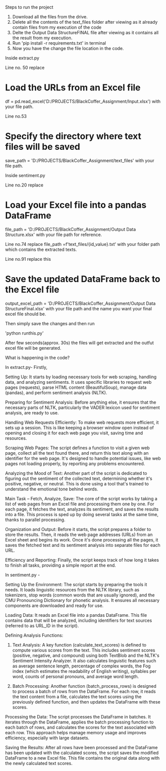 Steps to run the project
1. Download all the files from the drive.
2. Delete all the contents of the text_files folder after viewing as it already contain files from my execution of the code
3. Delte the Output Data StructureFINAL file after viewing as it contains all the result from my execution.
4. Run 'pip install -r requirements.txt' in terminal
5. Now you have the change the file location in the code.

Inside extract.py

Line no. 50 replace 
# Load the URLs from an Excel file
df = pd.read_excel('D:/PROJECTS/BlackCoffer_Assignment/Input.xlsx') with your file path.

Line no.53
# Specify the directory where text files will be saved
save_path = 'D:/PROJECTS/BlackCoffer_Assignment/text_files' with your file path.

Inside sentiment.py

Line no.20 replace
# Load your Excel file into a pandas DataFrame
file_path = 'D:/PROJECTS/BlackCoffer_Assignment/Output Data Structure.xlsx' with your file path for reference.

Line no.74 replace
file_path =f'text_files/{id_value}.txt' with your folder path which contains the extracted texts.

Line no.91 replace this
# Save the updated DataFrame back to the Excel file
output_excel_path = 'D:/PROJECTS/BlackCoffer_Assignment/Output Data StructureFinal.xlsx' with your file path and the name you want your final excel file should be.

Then simply save the changes and then run

'python runthis.py'

After few seconds(approx. 30s) the files will get extracted and the outfut excel file will be generated.

What is happening in the code?

In extract.py-
Firstly,

Setting Up: It starts by loading necessary tools for web scraping, handling data, and analyzing sentiments. It uses specific libraries to request web pages (requests), parse HTML content (BeautifulSoup), manage data (pandas), and perform sentiment analysis (NLTK).

Preparing for Sentiment Analysis: Before anything else, it ensures that the necessary parts of NLTK, particularly the VADER lexicon used for sentiment analysis, are ready to use.

Handling Web Requests Efficiently: To make web requests more efficient, it sets up a session. This is like keeping a browser window open instead of opening and closing it for each web page you visit, saving time and resources.

Scraping Web Pages: The script defines a function to visit a given web page, collect all the text found there, and return this text along with an identifier for the web page. It's designed to handle potential issues, like web pages not loading properly, by reporting any problems encountered.

Analyzing the Mood of Text: Another part of the script is dedicated to figuring out the sentiment of the collected text, determining whether it's positive, negative, or neutral. This is done using a tool that's trained to understand the emotional tone behind words.

Main Task – Fetch, Analyze, Save: The core of the script works by taking a list of web pages from an Excel file and processing them one by one. For each page, it fetches the text, analyzes its sentiment, and saves the results into a file. This process is sped up by doing several tasks at the same time, thanks to parallel processing.

Organization and Output: Before it starts, the script prepares a folder to store the results. Then, it reads the web page addresses (URLs) from an Excel sheet and begins its work. Once it's done processing all the pages, it saves the fetched text and its sentiment analysis into separate files for each URL.

Efficiency and Reporting: Finally, the script keeps track of how long it takes to finish all tasks, providing a simple report at the end.

In sentiment.py - 

Setting Up the Environment: The script starts by preparing the tools it needs. It loads linguistic resources from the NLTK library, such as tokenizers, stop words (common words that are usually ignored), and the CMU Pronouncing Dictionary for phonetic analysis. It ensures all necessary components are downloaded and ready for use.

Loading Data: It reads an Excel file into a pandas DataFrame. This file contains data that will be analyzed, including identifiers for text sources (referred to as URL_ID in the script).

Defining Analysis Functions:

1. Text Analysis: A key function (calculate_text_scores) is defined to compute various scores from the text. This includes sentiment scores (positive, negative, and compound) using both TextBlob and the NLTK's Sentiment Intensity Analyzer. It also calculates linguistic features such as average sentence length, percentage of complex words, the Fog index (which estimates the readability of English writing), syllables per word, counts of personal pronouns, and average word length.

2. Batch Processing: Another function (batch_process_rows) is designed to process a batch of rows from the DataFrame. For each row, it reads the text content from a file, calculates the text scores using the previously defined function, and then updates the DataFrame with these scores.

Processing the Data: The script processes the DataFrame in batches. It iterates through the DataFrame, applies the batch processing function to each batch of rows, and calculates the scores for the text associated with each row. This approach helps manage memory usage and improves efficiency, especially with large datasets.

Saving the Results: After all rows have been processed and the DataFrame has been updated with the calculated scores, the script saves the modified DataFrame to a new Excel file. This file contains the original data along with the newly calculated text scores.